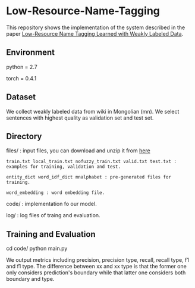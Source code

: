 # Low-Resource-Name-Tagging

This repository shows the implementation of the system described in the paper 
[Low-Resource Name Tagging Learned with Weakly Labeled Data](https://www.aclweb.org/anthology/D19-1025.pdf).

## Environment

python = 2.7

torch = 0.4.1


## Dataset

We collect weakly labeled data from wiki in Mongolian (mn). We select sentences with highest quality as validation set and test set.

## Directory

files/ : input files, you can download and unzip it from [here](...)

    train.txt local_train.txt nofuzzy_train.txt valid.txt test.txt : examples for training, validation and test.

    entity_dict word_idf_dict mnalphabet : pre-generated files for training.

    word_embedding : word embedding file.

code/ : implementation fo our model.

log/ : log files of traing and evaluation.

## Training and Evaluation

cd code/
python main.py

We output metrics including precision, precision type, recall, recall type, f1 and f1 type. The difference between xx and xx type is that the former one only considers prediction's boundary while that latter one considers both boundary and type.




